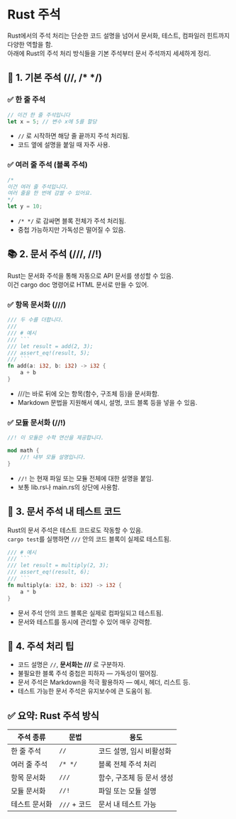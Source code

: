 # Rust 주석
Rust에서의 주석 처리는 단순한 코드 설명을 넘어서 문서화, 테스트, 컴파일러 힌트까지 다양한 역할을 함.  
아래에 Rust의 주석 처리 방식들을 기본 주석부터 문서 주석까지 세세하게 정리.

## 📝 1. 기본 주석 (//, /* */)
### ✅ 한 줄 주석
```rust
// 이건 한 줄 주석입니다
let x = 5; // 변수 x에 5를 할당
```

- `//` 로 시작하면 해당 줄 끝까지 주석 처리됨.
- 코드 옆에 설명을 붙일 때 자주 사용.
### ✅ 여러 줄 주석 (블록 주석)
```rust
/*
이건 여러 줄 주석입니다.
여러 줄을 한 번에 감쌀 수 있어요.
*/
let y = 10;
```

- `/* */` 로 감싸면 블록 전체가 주석 처리됨.
- 중첩 가능하지만 가독성은 떨어질 수 있음.

## 📚 2. 문서 주석 (///, //!)
Rust는 문서화 주석을 통해 자동으로 API 문서를 생성할 수 있음.  
이건 cargo doc 명령어로 HTML 문서로 만들 수 있어.

### ✅ 항목 문서화 (///)
```rust
/// 두 수를 더합니다.
/// 
/// # 예시
/// ```
/// let result = add(2, 3);
/// assert_eq!(result, 5);
/// ```
fn add(a: i32, b: i32) -> i32 {
    a + b
}
```
- ///는 바로 뒤에 오는 항목(함수, 구조체 등)을 문서화함.
- Markdown 문법을 지원해서 예시, 설명, 코드 블록 등을 넣을 수 있음.

### ✅ 모듈 문서화 (//!)
```rust
//! 이 모듈은 수학 연산을 제공합니다.

mod math {
    //! 내부 모듈 설명입니다.
}
```

- `//!` 는 현재 파일 또는 모듈 전체에 대한 설명을 붙임.
- 보통 lib.rs나 main.rs의 상단에 사용함.

## 🧪 3. 문서 주석 내 테스트 코드
Rust의 문서 주석은 테스트 코드로도 작동할 수 있음.  
`cargo test`를 실행하면 `///` 안의 코드 블록이 실제로 테스트됨.
```rust
/// # 예시
/// ```
/// let result = multiply(2, 3);
/// assert_eq!(result, 6);
/// ```
fn multiply(a: i32, b: i32) -> i32 {
    a * b
}
```

- 문서 주석 안의 코드 블록은 실제로 컴파일되고 테스트됨.
- 문서와 테스트를 동시에 관리할 수 있어 매우 강력함.

## 🚨 4. 주석 처리 팁
- 코드 설명은 `//`, **문서화는 ///** 로 구분하자.
- 불필요한 블록 주석 중첩은 피하자 — 가독성이 떨어짐.
- 문서 주석은 Markdown을 적극 활용하자 — 예시, 헤더, 리스트 등.
- 테스트 가능한 문서 주석은 유지보수에 큰 도움이 됨.

## ✅ 요약: Rust 주석 방식
| 주석 종류     | 문법       | 용도                         |
|---------------|------------|------------------------------|
| 한 줄 주석    | `//`       | 코드 설명, 임시 비활성화     |
| 여러 줄 주석  | `/* */`    | 블록 전체 주석 처리          |
| 항목 문서화   | `///`      | 함수, 구조체 등 문서 생성    |
| 모듈 문서화   | `//!`      | 파일 또는 모듈 설명          |
| 테스트 문서화 | `///` + 코드 | 문서 내 테스트 가능          |



